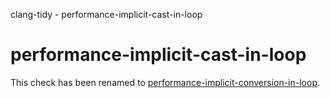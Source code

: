 <div class="title">

clang-tidy - performance-implicit-cast-in-loop

</div>

<div class="meta"
http-equiv=refresh="5;URL=performance-implicit-conversion-in-loop.html">

</div>

# performance-implicit-cast-in-loop

This check has been renamed to
[performance-implicit-conversion-in-loop](https://clang.llvm.org/extra/clang-tidy/checks/performance-implicit-conversion-in-loop.html).
